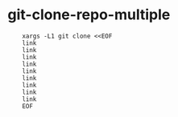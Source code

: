 # git-clone-repo-multiple

        xargs -L1 git clone <<EOF
        link
        link
        link
        link
        link
        link
        link
        link
        link
        EOF

